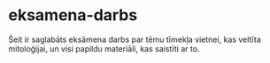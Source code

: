 # eksamena-darbs
Šeit ir saglabāts eksāmena darbs par tēmu tīmekļa vietnei, kas veltīta mitoloģijai, un visi papildu materiāli, kas saistīti ar to.
